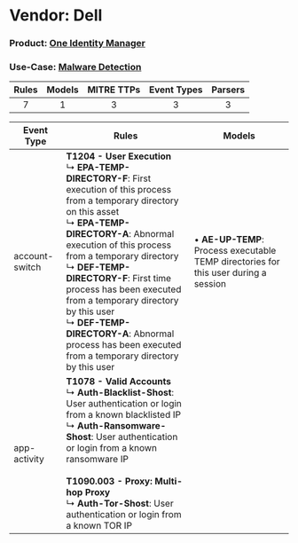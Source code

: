 Vendor: Dell
============
### Product: [One Identity Manager](../ds_dell_one_identity_manager.md)
### Use-Case: [Malware Detection](../../../../UseCases/uc_malware_detection.md)

| Rules | Models | MITRE TTPs | Event Types | Parsers |
|:-----:|:------:|:----------:|:-----------:|:-------:|
|   7   |   1    |     3      |      3      |    3    |

| Event Type     | Rules                                                                                                                                                                                                                                                                                                                                                                                                                                                                    | Models                                                                                   |
| -------------- | ------------------------------------------------------------------------------------------------------------------------------------------------------------------------------------------------------------------------------------------------------------------------------------------------------------------------------------------------------------------------------------------------------------------------------------------------------------------------ | ---------------------------------------------------------------------------------------- |
| account-switch | <b>T1204 - User Execution</b><br> ↳ <b>EPA-TEMP-DIRECTORY-F</b>: First execution of this process from a temporary directory on this asset<br> ↳ <b>EPA-TEMP-DIRECTORY-A</b>: Abnormal execution of this process from a temporary directory<br> ↳ <b>DEF-TEMP-DIRECTORY-F</b>: First time process has been executed from a temporary directory by this user<br> ↳ <b>DEF-TEMP-DIRECTORY-A</b>: Abnormal process has been executed from a temporary directory by this user |  • <b>AE-UP-TEMP</b>: Process executable TEMP directories for this user during a session |
| app-activity   | <b>T1078 - Valid Accounts</b><br> ↳ <b>Auth-Blacklist-Shost</b>: User authentication or login from a known blacklisted IP<br> ↳ <b>Auth-Ransomware-Shost</b>: User authentication or login from a known ransomware IP<br><br><b>T1090.003 - Proxy: Multi-hop Proxy</b><br> ↳ <b>Auth-Tor-Shost</b>: User authentication or login from a known TOR IP                                                                                                                     |                                                                                          |